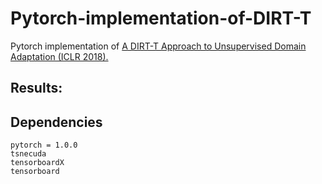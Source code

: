 # Pytorch-implementation-of-DIRT-T

Pytorch implementation of [A DIRT-T Approach to Unsupervised Domain Adaptation (ICLR 2018).](https://arxiv.org/abs/1802.08735)

## Results:
## Dependencies
    pytorch = 1.0.0 
    tsnecuda
    tensorboardX
    tensorboard


